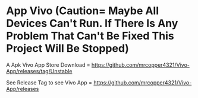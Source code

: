 # App Vivo (Caution= Maybe All Devices Can't Run. If There Is Any Problem That Can't Be Fixed This Project Will Be Stopped)
A Apk Vivo App Store Download = https://github.com/mrcopper4321/Vivo-App/releases/tag/Unstable

See Release Tag to see Vivo App = https://github.com/mrcopper4321/Vivo-App/releases
